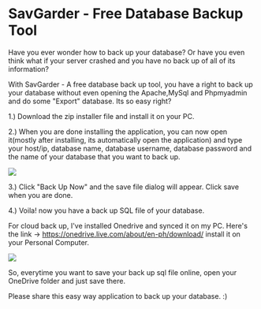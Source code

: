 # SavGarder - Free Database Backup Tool

Have you ever wonder how to back up your database? Or have you even think what if your server crashed and you have no back up of all of its information? 

With SavGarder - A free database back up tool, you have a right to back up your database without even opening the Apache,MySql and Phpmyadmin and do some "Export" database. Its so easy right?


1.) Download the zip installer file and install it on your PC. 

2.) When you are done installing the application, you can now open it(mostly after installing, its automatically open the application) and type your host/ip, database name, database username, database password and the name of your database that you want to back up.

<img src="http://i.imgur.com/akn4XiW.png">

3.) Click "Back Up Now" and the save file dialog will appear. Click save when you are done.

4.) Voila! now you have a back up SQL file of your database.

For cloud back up, I've installed Onedrive and synced it on my PC. 
Here's the link -> https://onedrive.live.com/about/en-ph/download/ install it on your Personal Computer. 

<img src="http://i.imgur.com/0VVdE6N.png">

So, everytime you want to save your back up sql file online, open your OneDrive folder and just save there.

Please share this easy way application to back up your database. :)


